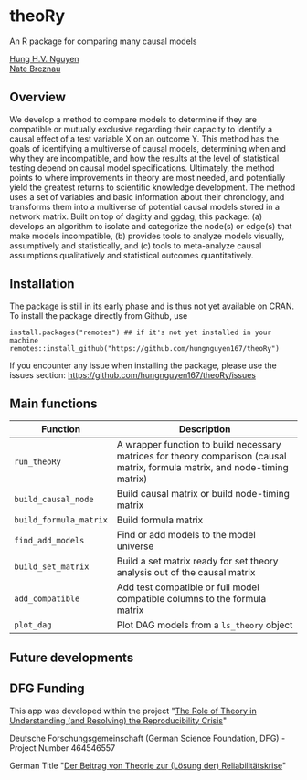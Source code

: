 # theoRy
An R package for comparing many causal models

[Hung H.V. Nguyen](https://orcid.org/0000-0001-9496-6217) <br>
[Nate Breznau](https://sites.google.com/site/nbreznau/) <br>

## Overview

We develop a method to compare models to determine if they are compatible or mutually exclusive regarding their capacity to identify a causal effect of a test variable X on an outcome Y. This method has the goals of identifying a multiverse of causal models, determining when and why they are incompatible, and how the results at the level of statistical testing depend on causal model specifications. Ultimately, the method points to where improvements in theory are most needed, and potentially yield the greatest returns to scientific knowledge development. The method uses a set of variables and basic information about their chronology, and transforms them into a multiverse of potential causal models stored in a network matrix. Built on top of dagitty and ggdag, this package: (a) develops an algorithm to isolate and categorize the node(s) or edge(s) that make models incompatible, (b) provides tools to analyze models visually, assumptively and statistically, and (c) tools to meta-analyze causal assumptions qualitatively and statistical outcomes quantitatively.

## Installation

The package is still in its early phase and is thus not yet available on CRAN. To install the package directly from Github, use
```
install.packages("remotes") ## if it's not yet installed in your machine
remotes::install_github("https://github.com/hungnguyen167/theoRy")
```

If you encounter any issue when installing the package, please use the issues section: https://github.com/hungnguyen167/theoRy/issues

## Main functions

| Function | Description | 
|----------|-------------|
| `run_theoRy` | A wrapper function to build necessary matrices for theory comparison (causal matrix, formula matrix, and node-timing matrix)
| `build_causal_node` |  Build causal matrix or build node-timing matrix
| `build_formula_matrix` | Build formula matrix
| `find_add_models` | Find or add models to the model universe
| `build_set_matrix` | Build a set matrix ready for set theory analysis out of the causal matrix
| `add_compatible` |  Add test compatible or full model compatible columns to the formula matrix
| `plot_dag` | Plot DAG models from a `ls_theory` object


## Future developments

## DFG Funding

This app was developed within the project "[The Role of Theory in Understanding (and Resolving) the Reproducibility Crisis](https://gepris.dfg.de/gepris/projekt/464546557?language=en)"

Deutsche Forschungsgemeinschaft (German Science Foundation, DFG) - Project Number 464546557

German Title "[Der Beitrag von Theorie zur (Lösung der) Reliabilitätskrise](https://gepris.dfg.de/gepris/projekt/464546557)"
